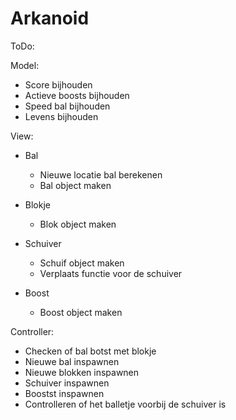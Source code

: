 # Arkanoid

ToDo:


Model:
- Score bijhouden
- Actieve boosts bijhouden
- Speed bal bijhouden
- Levens bijhouden


View:
- Bal
  - Nieuwe locatie bal berekenen
  - Bal object maken


- Blokje
  - Blok object maken


- Schuiver
  - Schuif object maken
  - Verplaats functie voor de schuiver


- Boost
  - Boost object maken




Controller:
- Checken of bal botst met blokje
- Nieuwe bal inspawnen
- Nieuwe blokken inspawnen
- Schuiver inspawnen
- Boostst inspawnen
- Controlleren of het balletje voorbij de schuiver is
